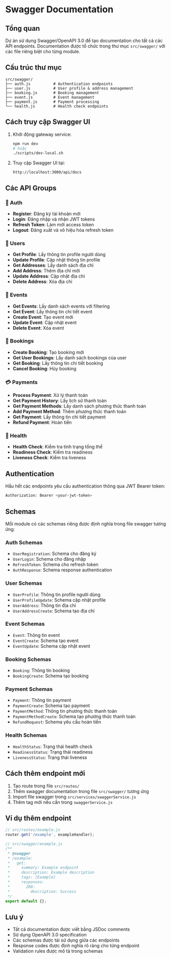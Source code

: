 # Swagger Documentation

## Tổng quan

Dự án sử dụng Swagger/OpenAPI 3.0 để tạo documentation cho tất cả các API endpoints. Documentation được tổ chức trong thư mục `src/swagger/` với các file riêng biệt cho từng module.

## Cấu trúc thư mục

```
src/swagger/
├── auth.js          # Authentication endpoints
├── user.js          # User profile & address management
├── booking.js       # Booking management
├── event.js         # Event management
├── payment.js       # Payment processing
└── health.js        # Health check endpoints
```

## Cách truy cập Swagger UI

1. Khởi động gateway service:

   ```bash
   npm run dev
   # hoặc
   ./scripts/dev-local.sh
   ```

2. Truy cập Swagger UI tại:
   ```
   http://localhost:3000/api/docs
   ```

## Các API Groups

### 🔐 Auth

- **Register**: Đăng ký tài khoản mới
- **Login**: Đăng nhập và nhận JWT tokens
- **Refresh Token**: Làm mới access token
- **Logout**: Đăng xuất và vô hiệu hóa refresh token

### 👤 Users

- **Get Profile**: Lấy thông tin profile người dùng
- **Update Profile**: Cập nhật thông tin profile
- **Get Addresses**: Lấy danh sách địa chỉ
- **Add Address**: Thêm địa chỉ mới
- **Update Address**: Cập nhật địa chỉ
- **Delete Address**: Xóa địa chỉ

### 🎫 Events

- **Get Events**: Lấy danh sách events với filtering
- **Get Event**: Lấy thông tin chi tiết event
- **Create Event**: Tạo event mới
- **Update Event**: Cập nhật event
- **Delete Event**: Xóa event

### 📅 Bookings

- **Create Booking**: Tạo booking mới
- **Get User Bookings**: Lấy danh sách bookings của user
- **Get Booking**: Lấy thông tin chi tiết booking
- **Cancel Booking**: Hủy booking

### 💳 Payments

- **Process Payment**: Xử lý thanh toán
- **Get Payment History**: Lấy lịch sử thanh toán
- **Get Payment Methods**: Lấy danh sách phương thức thanh toán
- **Add Payment Method**: Thêm phương thức thanh toán
- **Get Payment**: Lấy thông tin chi tiết payment
- **Refund Payment**: Hoàn tiền

### 🏥 Health

- **Health Check**: Kiểm tra tình trạng tổng thể
- **Readiness Check**: Kiểm tra readiness
- **Liveness Check**: Kiểm tra liveness

## Authentication

Hầu hết các endpoints yêu cầu authentication thông qua JWT Bearer token:

```bash
Authorization: Bearer <your-jwt-token>
```

## Schemas

Mỗi module có các schemas riêng được định nghĩa trong file swagger tương ứng:

### Auth Schemas

- `UserRegistration`: Schema cho đăng ký
- `UserLogin`: Schema cho đăng nhập
- `RefreshToken`: Schema cho refresh token
- `AuthResponse`: Schema response authentication

### User Schemas

- `UserProfile`: Thông tin profile người dùng
- `UserProfileUpdate`: Schema cập nhật profile
- `UserAddress`: Thông tin địa chỉ
- `UserAddressCreate`: Schema tạo địa chỉ

### Event Schemas

- `Event`: Thông tin event
- `EventCreate`: Schema tạo event
- `EventUpdate`: Schema cập nhật event

### Booking Schemas

- `Booking`: Thông tin booking
- `BookingCreate`: Schema tạo booking

### Payment Schemas

- `Payment`: Thông tin payment
- `PaymentCreate`: Schema tạo payment
- `PaymentMethod`: Thông tin phương thức thanh toán
- `PaymentMethodCreate`: Schema tạo phương thức thanh toán
- `RefundRequest`: Schema yêu cầu hoàn tiền

### Health Schemas

- `HealthStatus`: Trạng thái health check
- `ReadinessStatus`: Trạng thái readiness
- `LivenessStatus`: Trạng thái liveness

## Cách thêm endpoint mới

1. Tạo route trong file `src/routes/`
2. Thêm swagger documentation trong file `src/swagger/` tương ứng
3. Import file swagger trong `src/services/swaggerService.js`
4. Thêm tag mới nếu cần trong `swaggerService.js`

## Ví dụ thêm endpoint

```javascript
// src/routes/example.js
router.get('/example', exampleHandler);

// src/swagger/example.js
/**
 * @swagger
 * /example:
 *   get:
 *     summary: Example endpoint
 *     description: Example description
 *     tags: [Example]
 *     responses:
 *       200:
 *         description: Success
 */
export default {};
```

## Lưu ý

- Tất cả documentation được viết bằng JSDoc comments
- Sử dụng OpenAPI 3.0 specification
- Các schemas được tái sử dụng giữa các endpoints
- Response codes được định nghĩa rõ ràng cho từng endpoint
- Validation rules được mô tả trong schemas
